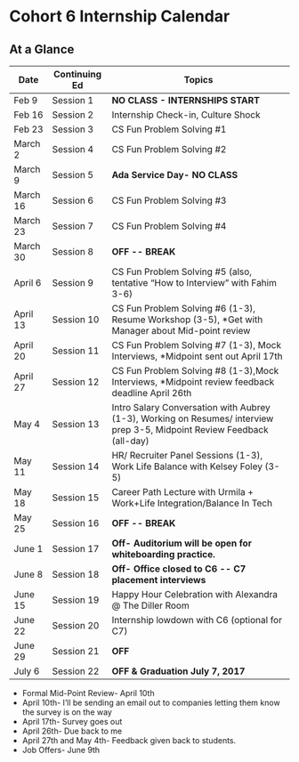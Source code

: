 # Cohort 6 Internship Calendar

## At a Glance

Date    | Continuing Ed        | Topics
--------|----------------------|-----------------------------
Feb 9   | Session 1     | **NO CLASS - INTERNSHIPS START**
Feb 16  | Session 2     | Internship Check-in, Culture Shock
Feb 23  | Session 3     | CS Fun Problem Solving #1
March 2  | Session 4     | CS Fun Problem Solving #2
March 9  | Session 5     | **Ada Service Day- NO CLASS**
March 16  | Session 6     | CS Fun Problem Solving #3
March 23   | Session 7     | CS Fun Problem Solving #4
March 30   | Session 8     | **OFF -- BREAK**
April 6  | Session 9     | CS Fun Problem Solving #5 (also, tentative “How to Interview” with Fahim 3-6)
April 13  | Session 10    | CS Fun Problem Solving #6 (1-3), Resume Workshop (3-5), *Get with Manager about Mid-point review
April 20  | Session 11    | CS Fun Problem Solving #7 (1-3), Mock Interviews, *Midpoint sent out April 17th
April 27  | Session 12    | CS Fun Problem Solving #8 (1-3),Mock Interviews, *Midpoint review feedback deadline April 26th 
May 4  | Session 13    | Intro Salary Conversation with Aubrey (1-3), Working on Resumes/ interview prep 3-5, Midpoint Review          Feedback (all-day)
May 11  | Session 14    | HR/ Recruiter Panel Sessions (1-3), Work Life Balance with Kelsey Foley (3-5) 
May 18  | Session 15    | Career Path Lecture with Urmila + Work+Life Integration/Balance In Tech 
May 25  | Session 16    | **OFF -- BREAK**
June 1  | Session 17    | **Off- Auditorium will be open for whiteboarding practice.** 
June 8  | Session 18    | **Off- Office closed to C6 -- C7 placement interviews**
June 15  | Session 19    | Happy Hour Celebration with Alexandra @ The Diller Room
June 22  | Session 20    | Internship lowdown with C6 (optional for C7) 
June 29  | Session 21    | **OFF**
July 6  | Session 22    | **OFF & Graduation July 7, 2017**



- Formal Mid-Point Review- April 10th  
- April 10th- I’ll be sending an email out to companies letting them know the survey is on the way 
- April 17th- Survey goes out 
- April 26th- Due back to me 
- April 27th and May 4th- Feedback given back to students.  
- Job Offers- June 9th 
